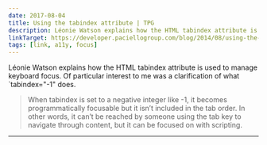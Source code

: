 ```yaml
---
date: 2017-08-04
title: Using the tabindex attribute | TPG
description: Léonie Watson explains how the HTML tabindex attribute is used to manage keyboard focus. 
linkTarget: https://developer.paciellogroup.com/blog/2014/08/using-the-tabindex-attribute/
tags: [link, a11y, focus]
---
```

Léonie Watson explains how the HTML tabindex attribute is used to manage keyboard focus. Of particular interest to me was a clarification of what `tabindex="-1" does.

> When tabindex is set to a negative integer like -1, it becomes programmatically focusable but it isn’t included in the tab order. In other words, it can’t be reached by someone using the tab key to navigate through content, but it can be focused on with scripting.
---
